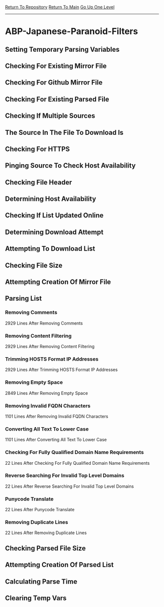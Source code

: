 [Return To Repository](https://github.com/DigitalWarrior/piholeparser/)
[Return To Main](https://github.com/DigitalWarrior/piholeparser/blob/master/RecentRunLogs/Mainlog.md)
[Go Up One Level](https://github.com/DigitalWarrior/piholeparser/blob/master/RecentRunLogs/TopLevelScripts/30-Processing-External-Blacklists.md)
____________________________________
# ABP-Japanese-Paranoid-Filters
## Setting Temporary Parsing Variables
## Checking For Existing Mirror File
## Checking For Github Mirror File
## Checking For Existing Parsed File
## Checking If Multiple Sources
## The Source In The File To Download Is
## Checking For HTTPS
## Pinging Source To Check Host Availability
## Checking File Header
## Determining Host Availability
## Checking If List Updated Online
## Determining Download Attempt
## Attempting To Download List
## Checking File Size
## Attempting Creation Of Mirror File
## Parsing List
### Removing Comments
2929 Lines After Removing Comments
### Removing Content Filtering
2929 Lines After Removing Content Filtering
### Trimming HOSTS Format IP Addresses
2929 Lines After Trimming HOSTS Format IP Addresses
### Removing Empty Space
2849 Lines After Removing Empty Space
### Removing Invalid FQDN Characters
1101 Lines After Removing Invalid FQDN Characters
### Converting All Text To Lower Case
1101 Lines After Converting All Text To Lower Case
### Checking For Fully Qualified Domain Name Requirements
22 Lines After Checking For Fully Qualified Domain Name Requirements
### Reverse Searching For Invalid Top Level Domains
22 Lines After Reverse Searching For Invalid Top Level Domains
### Punycode Translate
22 Lines After Punycode Translate
### Removing Duplicate Lines
22 Lines After Removing Duplicate Lines
## Checking Parsed File Size
## Attempting Creation Of Parsed List
## Calculating Parse Time
## Clearing Temp Vars
